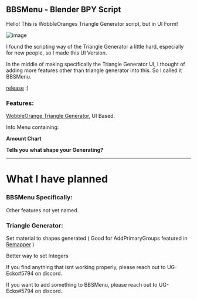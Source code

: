 ## BBSMenu - Blender BPY Script


Hello! This is WobbleOranges Triangle Generator script, but in UI Form!

![image](https://user-images.githubusercontent.com/38820051/187057126-1cc00291-8fa9-4e30-aa49-003094562d48.png)


I found the scripting way of the Triangle Generator a little hard, especially for new people, so I made this UI Version.

In the middle of making specifically the Triangle Generator UI, I thought of adding more features other than triangle generator into this. So I called it BBSMenu.

[release](https://github.com/UGEcko/BlenderBSMenu/releases) :)

### Features:

[WobbleOrange Triangle Generator](https://discord.com/channels/841467564089147434/994980004431663134/994989319255232532), UI Based.

Info Menu containing:

**Amount Chart**

**Tells you what shape your Generating?**


---


# What I have planned 

### BBSMenu Specifically:

Other features not yet named.

### Triangle Generator:

Set material to shapes generated ( Good for AddPrimaryGroups featured in [Remapper](https://github.com/Swifter1243/ReMapper) )

Better way to set Integers


If you find anything that isnt working properly, please reach out to UG-Ecko#5794 on discord.

If you want to add something to BBSMenu, please reach out to UG-Ecko#5794 on discord.








